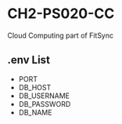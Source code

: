 # CH2-PS020-CC

Cloud Computing part of FitSync

## .env List

- PORT
- DB_HOST
- DB_USERNAME
- DB_PASSWORD
- DB_NAME
